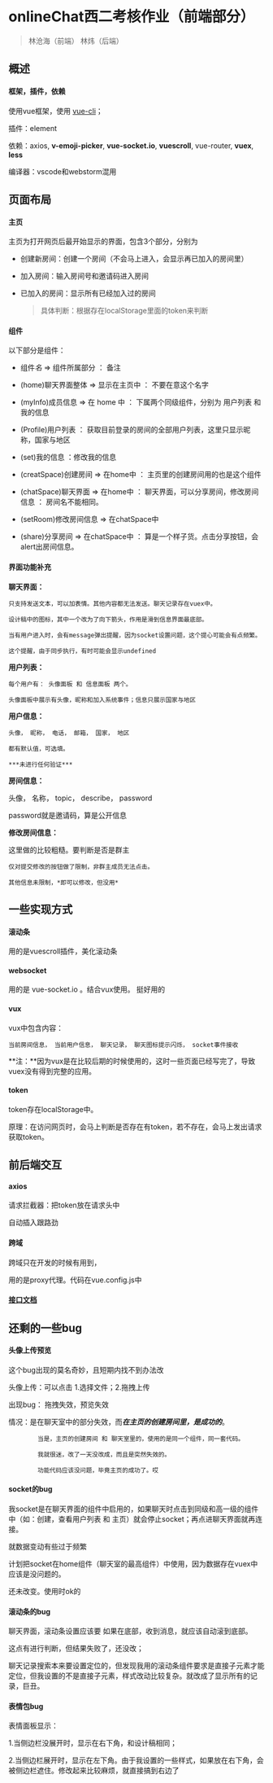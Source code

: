 # onlineChat西二考核作业（前端部分）

> 林沧海（前端）     林炜（后端）

## 概述

#### 框架，插件，依赖

使用vue框架，使用 <u>vue-cli</u>；

插件：element

依赖：axios, **v-emoji-picker**, **vue-socket.io**, **vuescroll**, vue-router, **vuex**, **less**

编译器：vscode和webstorm混用

## 页面布局

#### 主页

主页为打开网页后最开始显示的界面，包含3个部分，分别为

* 创建新房间：创建一个房间（不会马上进入，会显示再已加入的房间里）

* 加入房间：输入房间号和邀请码进入房间

* 已加入的房间：显示所有已经加入过的房间

  > 具体判断：根据存在localStorage里面的token来判断

#### 组件

以下部分是组件：

* 组件*名*  =>  组件所属部分  ： 备注

* (home)聊天界面整体 => 显示在主页中  ： 不要在意这个名字
* (myInfo)成员信息 => 在 home 中  ： 下属两个同级组件，分别为 用户列表 和 我的信息
* (Profile)用户列表 ： 获取目前登录的房间的全部用户列表，这里只显示昵称，国家与地区
* (set)我的信息 ：修改我的信息
* (creatSpace)创建房间 => 在home中  ： 主页里的创建房间用的也是这个组件
* (chatSpace)聊天界面 => 在home中  ： 聊天界面，可以分享房间，修改房间信息 ： 房间名不能相同。
* (setRoom)修改房间信息 => 在chatSpace中
* (share)分享房间 => 在chatSpace中  ： 算是一个样子货。点击分享按钮，会alert出房间信息。

#### 界面功能补充

**聊天界面：**

	只支持发送文本，可以加表情。其他内容都无法发送。聊天记录存在vuex中。

	设计稿中的图标，其中一个改为了向下箭头，作用是滑到信息界面最底部。

	当有用户进入时，会有message弹出提醒，因为socket设置问题，这个提心可能会有点频繁。

	这个提醒，由于同步执行，有时可能会显示undefined

**用户列表：**

	每个用户有： 头像面板 和 信息面板 两个。

	头像面板中展示有头像，昵称和加入系统事件；信息只展示国家与地区

**用户信息：**

	头像， 昵称， 电话， 邮箱， 国家， 地区

	都有默认值，可选填。

	***未进行任何验证***

**房间信息：**

  头像， 名称， topic， describe， password

   password就是邀请码，算是公开信息

**修改房间信息：**

  这里做的比较粗糙。要判断是否是群主

	仅对提交修改的按钮做了限制，非群主成员无法点击。

	其他信息未限制，*即可以修改，但没用*

## 一些实现方式

#### 滚动条

用的是vuescroll插件，美化滚动条

#### websocket

用的是 vue-socket.io 。结合vux使用。 挺好用的

#### vux

vux中包含内容：

	当前房间信息， 当前用户信息， 聊天记录， 聊天图标提示闪烁， socket事件接收

**注：**因为vux是在比较后期的时候使用的，这时一些页面已经写完了，导致vuex没有得到完整的应用。

#### token

token存在localStorage中。

原理：在访问网页时，会马上判断是否存在有token，若不存在，会马上发出请求获取token。

## 前后端交互

#### axios

请求拦截器：把token放在请求头中

自动插入跟路劲

#### 跨域

跨域只在开发的时候有用到，

用的是proxy代理。代码在vue.config.js中

#### [接口文档](http://www.mr-lin.site/ChatRoomAPI/)

## 还剩的一些bug

#### 头像上传预览

这个bug出现的莫名奇妙，且短期内找不到办法改

头像上传：可以点击 1.选择文件；2.拖拽上传

出现bug： 拖拽失效，预览失效

情况：是在聊天室中的部分失效，而***在主页的创建房间里，是成功的***。

			当是，主页的创建房间 和 聊天室里的，使用的是同一个组件，同一套代码。

			我就很迷，改了一天没改成，而且是突然失效的。

			功能代码应该没问题，毕竟主页的成功了。哎

#### socket的bug

我socket是在聊天界面的组件中启用的，如果聊天时点击到同级和高一级的组件中（如：创建，查看用户列表 和 主页）就会停止socket；再点进聊天界面就再连接。

就数据变动有些过于频繁

计划把socket在home组件（聊天室的最高组件）中使用，因为数据存在vuex中应该是没问题的。

还未改变。使用时ok的

#### 滚动条的bug

聊天界面，滚动条设置应该要 如果在底部，收到消息，就应该自动滚到底部。

这点有进行判断，但结果失败了，还没改；

聊天记录搜索本来要设置定位的，但发现我用的滚动条组件要求是直接子元素才能定位，但我设置的不是直接子元素，样式改动比较复杂。就改成了显示所有的记录，巨丑。

#### 表情包bug

表情面板显示：

1.当侧边栏没展开时，显示在右下角，和设计稿相同；

2.当侧边栏展开时，显示在左下角。由于我设置的一些样式，如果放在右下角，会被侧边栏遮住。修改起来比较麻烦，就直接搞到右边了







#### 









